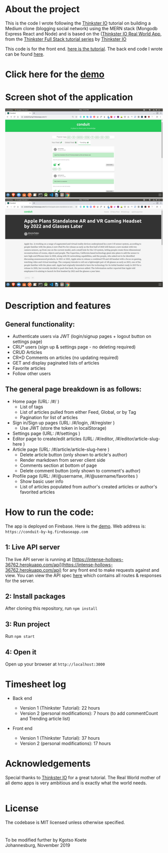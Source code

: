 # About the project

This is the code I wrote following the [Thinkster IO](https://thinkster.io/) tutorial on building a Medium clone (blogging social network) using the MERN stack (Mongodb Express React and Node) and is based on the ([Thinkster IO Real World App](https://github.com/gothinkster/realworld), from the [Thinkster Full Stack tutorial series](https://thinkster.io/tutorials/fullstack) by [Thinkster IO](https://thinkster.io/)

This code is for the front end. [here is the tutorial](https://thinkster.io/tutorials/build-a-real-world-react-redux-application). The back end code I wrote can be found [here](https://github.com/Kgotso-Koete/ConduitApp-back-end).

# Click here for the [demo](https://conduit-by-kg.firebaseapp.com)

# Screen shot of the application

![](/screenshots/Conduit_screenshot_1.png)
![](/screenshots/Conduit_screenshot_2.png)

# Description and features

## General functionality:

- Authenticate users via JWT (login/signup pages + logout button on settings page)
- CRU\* users (sign up & settings page - no deleting required)
- CRUD Articles
- CR\*D Comments on articles (no updating required)
- GET and display paginated lists of articles
- Favorite articles
- Follow other users

## The general page breakdown is as follows:

- Home page (URL: /#/ )
  - List of tags
  - List of articles pulled from either Feed, Global, or by Tag
  - Pagination for list of articles
- Sign in/Sign up pages (URL: /#/login, /#/register )
  - Use JWT (store the token in localStorage)
- Settings page (URL: /#/settings )
- Editor page to create/edit articles (URL: /#/editor, /#/editor/article-slug-here )
- Article page (URL: /#/article/article-slug-here )
  - Delete article button (only shown to article's author)
  - Render markdown from server client side
  - Comments section at bottom of page
  - Delete comment button (only shown to comment's author)
- Profile page (URL: /#/@username, /#/@username/favorites )
  - Show basic user info
  - List of articles populated from author's created articles or author's favorited articles

# How to run the code:

The app is deployed on Firebase. Here is the [demo](https://conduit-by-kg.firebaseapp.com). Web address is: `https://conduit-by-kg.firebaseapp.com`

## 1: Live API server

The live API server is running at [https://intense-hollows-36762.herokuapp.com/api](https://intense-hollows-36762.herokuapp.com/api) for any front end to make requests against and view. You can view the API spec [here](https://github.com/Kgotso-Koete/ConduitApp-back-end/tree/master/api_spec) which contains all routes & responses for the server.

## 2: Install packages

After cloning this repository, run `npm install`

## 3: Run project

Run `npm start`

## 4: Open it

Open up your browser at `http://localhost:3000`

# Timesheet log

- Back end

  - Version 1 (Thinkster Tutorial): 22 hours
  - Version 2 (personal modifications): 7 hours (to add commentCount and Trending article list)

- Front end

  - Version 1 (Thinkster Tutorial): 37 hours
  - Version 2 (personal modifications): 17 hours

# Acknowledgements

Special thanks to [Thinkster IO](https://thinkster.io/) for a great tutorial. The Real World mother of all demo apps is very ambitious and is exactly what the world needs.
<br/>
<br/>

# License

The codebase is MIT licensed unless otherwise specified.

#

To be modified further by Kgotso Koete
<br/>
Johannesburg, November 2019
